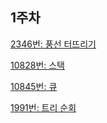 ## 1주차


[2346번: 풍선 터뜨리기](https://www.acmicpc.net/problem/2346)

[10828번: 스택](https://www.acmicpc.net/problem/10828)

[10845번: 큐](https://www.acmicpc.net/problem/10845)

[1991번: 트리 순회](https://www.acmicpc.net/problem/1991)


